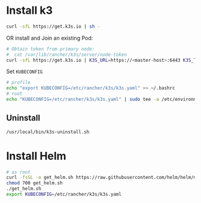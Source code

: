 # Install k3

```sh
curl -sfL https://get.k3s.io | sh -
```

OR install and Join an existing Pod:

```sh
# Obtain token from primary node:
#  cat /var/lib/rancher/k3s/server/node-token
curl -sfL https://get.k3s.io | K3S_URL=https://<master-host>:6443 K3S_TOKEN=<token> sh -
```

Set `KUBECONFIG`

```sh
# profile
echo "export KUBECONFIG=/etc/rancher/k3s/k3s.yaml" >> ~/.bashrc
# root
echo "KUBECONFIG=/etc/rancher/k3s/k3s.yaml" | sudo tee -a /etc/environment
```

## Uninstall

```sh
/usr/local/bin/k3s-uninstall.sh
```

# Install Helm

```sh
# as root
curl -fsSL -o get_helm.sh https://raw.githubusercontent.com/helm/helm/main/scripts/get-helm-3
chmod 700 get_helm.sh
./get_helm.sh
export KUBECONFIG=/etc/rancher/k3s/k3s.yaml
```

